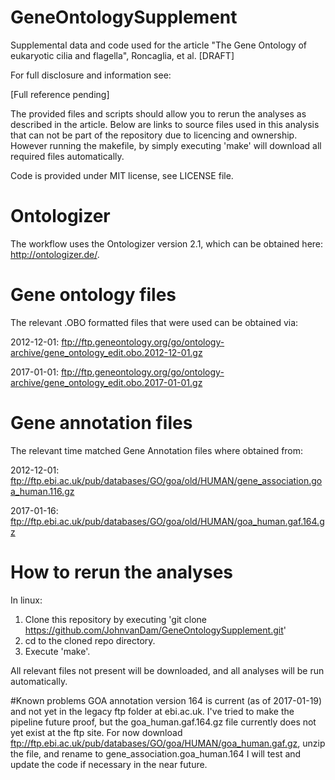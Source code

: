 # GeneOntologySupplement
Supplemental data and code used for the article "The Gene Ontology of eukaryotic cilia and flagella", Roncaglia, et al. [DRAFT]

For full disclosure and information see:

[Full reference pending]

The provided files and scripts should allow you to rerun the analyses as described in the article. Below are links to source files used in this analysis that can not be part of the repository due to licencing and ownership. However running the makefile, by simply executing 'make' will download all required files automatically.

Code is provided under MIT license, see LICENSE file.

# Ontologizer
The workflow uses the Ontologizer version 2.1, which can be obtained here: http://ontologizer.de/.

# Gene ontology files
The relevant .OBO formatted files that were used can be obtained via:

2012-12-01: ftp://ftp.geneontology.org/go/ontology-archive/gene_ontology_edit.obo.2012-12-01.gz

2017-01-01: ftp://ftp.geneontology.org/go/ontology-archive/gene_ontology_edit.obo.2017-01-01.gz

# Gene annotation files
The relevant time matched Gene Annotation files where obtained from:

2012-12-01: ftp://ftp.ebi.ac.uk/pub/databases/GO/goa/old/HUMAN/gene_association.goa_human.116.gz

2017-01-16: ftp://ftp.ebi.ac.uk/pub/databases/GO/goa/old/HUMAN/goa_human.gaf.164.gz

# How to rerun the analyses
In linux:

1. Clone this repository by executing 'git clone https://github.com/JohnvanDam/GeneOntologySupplement.git'
2. cd to the cloned repo directory.
3. Execute 'make'.

All relevant files not present will be downloaded, and all analyses will be run automatically.

#Known problems
GOA annotation version 164 is current (as of 2017-01-19) and not yet in the legacy
ftp folder at ebi.ac.uk. I've tried to make the pipeline future proof, but
the goa_human.gaf.164.gz file currently does not yet exist at the ftp site.
For now download ftp://ftp.ebi.ac.uk/pub/databases/GO/goa/HUMAN/goa_human.gaf.gz,
unzip the file, and rename to gene_association.goa_human.164
I will test and update the code if necessary in the near future.
